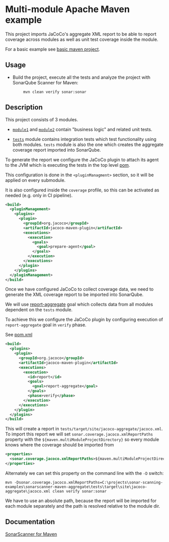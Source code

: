 # Multi-module Apache Maven example

This project imports JaCoCo's aggregate XML report to be able to report coverage across modules as well as unit test coverage inside the module.

For a basic example see [basic maven project](../maven-basic/README.md).

## Usage

* Build the project, execute all the tests and analyze the project with SonarQube Scanner for Maven:

```shell
        mvn clean verify sonar:sonar
```

## Description

This project consists of 3 modules.

* [`module1`](module1/pom.xml) and [`module2`](module2/pom.xml) contain "business logic" and related unit tests.

* [`tests`](tests/pom.xml) module contains integration tests which test functionality using both modules.
 `tests` module is also the one which creates the aggregate coverage report imported into SonarQube.

To generate the report we configure the JaCoCo plugin to attach its agent to the JVM which is executing the tests in the top level [pom](pom.xml). 

This configuration is done in the `<pluginManagment>` section, so it will be applied on every submodule.

It is also configured inside the `coverage` profile, so this can be activated as needed (e.g. only in CI pipeline).

```xml
<build>
  <pluginManagement>
    <plugins>
      <plugin>
        <groupId>org.jacoco</groupId>
        <artifactId>jacoco-maven-plugin</artifactId>
        <executions>
          <execution>
            <goals>
              <goal>prepare-agent</goal>
            </goals>
          </execution>
        </executions>
      </plugin>
    </plugins>
  </pluginManagement>
</build>
```

Once we have configured JaCoCo to collect coverage data, we need to generate the XML coverage report to be imported into SonarQube.

We will use [report-aggregate](https://www.jacoco.org/jacoco/trunk/doc/report-aggregate-mojo.html) goal which collects data from all modules dependent on the `tests` module.

To achieve this we configure the JaCoCo plugin by configuring execution of `report-aggregate` goal in `verify` phase.

See [pom.xml](tests/pom.xml)

```xml
<build>
  <plugins>
    <plugin>
      <groupId>org.jacoco</groupId>
      <artifactId>jacoco-maven-plugin</artifactId>
      <executions>
        <execution>
          <id>report</id>
          <goals>
            <goal>report-aggregate</goal>
          </goals>
          <phase>verify</phase>
        </execution>
      </executions>
    </plugin>
  </plugins>
</build>
```

This will create a report in `tests/target/site/jacoco-aggregate/jacoco.xml`. To import this report we will set
`sonar.coverage.jacoco.xmlReportPaths` property with the `${maven.multiModuleProjectDirectory}` so every module knows where the coverage should be imported from

```xml
<properties>
  <sonar.coverage.jacoco.xmlReportPaths>${maven.multiModuleProjectDirectory}/tests/target/site/jacoco-aggregate/jacoco.xml</sonar.coverage.jacoco.xmlReportPaths>
</properties>
```

Alternately we can set this property on the command line with the `-D` switch:

```shell
mvn -Dsonar.coverage.jacoco.xmlReportPaths=C:\projects\sonar-scanning-examples\sonarscanner-maven-aggregate\tests\target\site\jacoco-aggregate\jacoco.xml clean verify sonar:sonar 
```

We have to use an absolute path, because the report will be imported for each module separately and the path is resolved relative to the module dir.

## Documentation

[SonarScanner for Maven](https://docs.sonarqube.org/latest/analysis/scan/sonarscanner-for-maven/)
